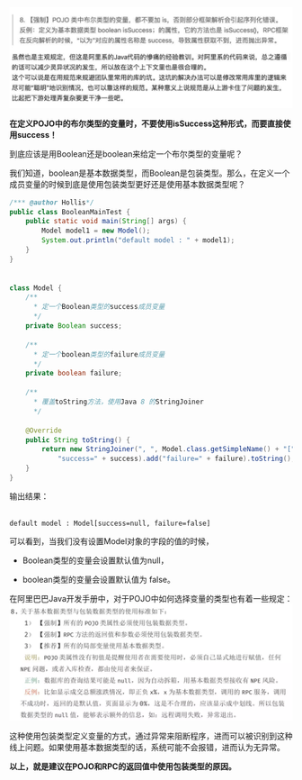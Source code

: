 
![b9dac896cb570e9f9ecf4ecace2435a9](为什么阿里巴巴禁止开发人员使用isSuccess作为变量名.resources/473D190A-3E0C-4E71-920B-404C6896382D.png)

**在定义POJO中的布尔类型的变量时，不要使用isSuccess这种形式，而要直接使用success！**


到底应该是用Boolean还是boolean来给定一个布尔类型的变量呢？

我们知道，boolean是基本数据类型，而Boolean是包装类型。那么，在定义一个成员变量的时候到底是使用包装类型更好还是使用基本数据类型呢？
```java
/*** @author Hollis*/ 
public class BooleanMainTest {
    public static void main(String[] args) {
        Model model1 = new Model();
        System.out.println("default model : " + model1);
    }
}


class Model {
    /**    
      * 定一个Boolean类型的success成员变量    
      */ 
    private Boolean success;

    /**    
      * 定一个boolean类型的failure成员变量    
      */ 
    private boolean failure;

    /**    
      * 覆盖toString方法，使用Java 8 的StringJoiner    
      */ 
    
    @Override
    public String toString() {
        return new StringJoiner(", ", Model.class.getSimpleName() + "[", "]").add(
            "success=" + success).add("failure=" + failure).toString();
    }
}

```
输出结果：
```log

default model : Model[success=null, failure=false]
```

可以看到，当我们没有设置Model对象的字段的值的时候，

* Boolean类型的变量会设置默认值为null，

* boolean类型的变量会设置默认值为 false。


在阿里巴巴Java开发手册中，对于POJO中如何选择变量的类型也有着一些规定：
![0b0dee98e8dc16b4b4bcfcb80d3ebd12](为什么阿里巴巴禁止开发人员使用isSuccess作为变量名.resources/6227EFC7-B80C-4A05-B841-23435B1B7061.png)

这种使用包装类型定义变量的方式，通过异常来阻断程序，进而可以被识别到这种线上问题。如果使用基本数据类型的话，系统可能不会报错，进而认为无异常。

**以上，就是建议在POJO和RPC的返回值中使用包装类型的原因。**